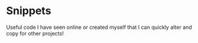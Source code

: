 # Snippets
Useful code I have seen online or created myself that I can quickly alter and copy for other projects!
